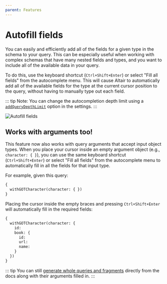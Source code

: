 ```yaml
---
parent: Features
---
```


# Autofill fields

You can easily and efficiently add all of the fields for a given type in the schema to your query. This can be especially useful when working with complex schemas that have many nested fields and types, and you want to include all of the available data in your query.

To do this, use the keyboard shortcut (`Ctrl+Shift+Enter`) or select "Fill all fields" from the autocomplete menu. This will cause Altair to automatically add all of the available fields for the type at the current cursor position to the query, without having to manually type out each field.

::: tip
Note: You can change the autocompletion depth limit using a [`addQueryDepthLimit`](/api/core/types/state/settings.interfaces/interfaces/SettingsState#addquerydepthlimit) option in the settings.
:::

![Autofill fields](/assets/img/docs/autofill-fields.gif)

## Works with arguments too!

This feature now also works with query arguments that accept input object types. When you place your cursor inside an empty argument object (e.g., `character: { }`), you can use the same keyboard shortcut (`Ctrl+Shift+Enter`) or select "Fill all fields" from the autocomplete menu to automatically fill in all the fields for that input type.

For example, given this query:
```graphql
{
  withGOTCharacter(character: { })
}
```

Placing the cursor inside the empty braces and pressing `Ctrl+Shift+Enter` will automatically fill in the required fields:
```graphql
{
  withGOTCharacter(character: {
    id: 
    book: {
      id: 
      url: 
      name: 
    }
  })
}
```

::: tip
You can still [generate whole queries and fragments](/docs/features/add-queries-and-fragments) directly from the docs along with their arguments filled in.
:::
